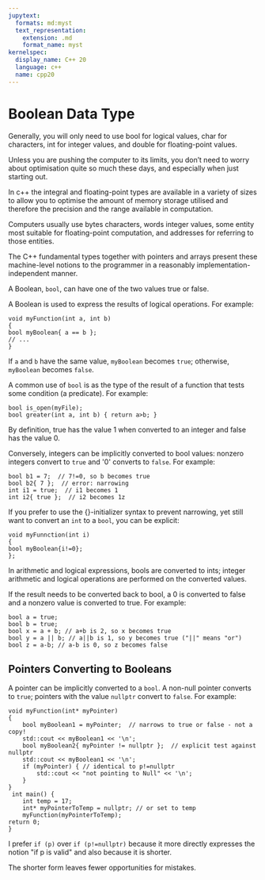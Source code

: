 ```yaml
---
jupytext:
  formats: md:myst
  text_representation:
    extension: .md
    format_name: myst
kernelspec:
  display_name: C++ 20
  language: c++
  name: cpp20
---
```


# Boolean Data Type

Generally, you will only need to use bool for logical values, char for characters, int for integer values, and double for floating-point values.

Unless you are pushing the computer to its limits, you don’t need to worry about optimisation quite so much these days, and especially when just starting out.

In c++ the integral and floating-point types are available in a variety of sizes to allow you to optimise the amount of memory storage utilised and therefore the precision and the range available in computation.

Computers usually use bytes characters, words integer values, some entity most suitable for floating-point computation, and addresses for referring to those entities. 

The C++ fundamental types together with pointers and arrays present these machine-level notions to the programmer in a reasonably implementation-independent manner.

A Boolean, `bool`, can have one of the two values true or false. 

A Boolean is used to express the results of logical operations. For example:

```{code-block} c++
void myFunction(int a, int b)
{
bool myBoolean{ a == b };
// ...
}
```
If `a` and `b` have the same value, `myBoolean` becomes `true`; otherwise, `myBoolean` becomes `false`.

A common use of `bool` is as the type of the result of a function that tests some condition (a predicate). For example:
```{code-block} c++
bool is_open(myFile);
bool greater(int a, int b) { return a>b; }
```
By definition, true has the value 1 when converted to an integer and false has the value 0. 

Conversely, integers can be implicitly converted to bool values: nonzero integers convert to `true` and '0' converts to `false`. For example:
```{code-block} c++
bool b1 = 7;  // 7!=0, so b becomes true
bool b2{ 7 };  // error: narrowing 
int i1 = true;  // i1 becomes 1
int i2{ true };  // i2 becomes 1z
```
If you prefer to use the {}-initializer syntax to prevent narrowing, yet still want to convert an `int` to a `bool`, you can be explicit:
```{code-block} c++
void myFunnction(int i)
{
bool myBoolean{i!=0};
};
```
In arithmetic and logical expressions, bools are converted to ints; integer arithmetic and logical operations are performed on the converted values. 

If the result needs to be converted back to bool, a 0 is converted to false and a nonzero value is converted to true. For example:
```{code-block} c++
bool a = true;
bool b = true;
bool x = a + b; // a+b is 2, so x becomes true
bool y = a || b; // a||b is 1, so y becomes true ("||" means "or")
bool z = a-b; // a-b is 0, so z becomes false
```
## Pointers Converting to Booleans

A pointer can be implicitly converted to a `bool`. A non-null pointer converts to `true`; pointers with the value `nullptr` convert to `false`. For example:
```{code-block} c++
void myFunction(int* myPointer)
{
	bool myBoolean1 = myPointer;  // narrows to true or false - not a copy!
	std::cout << myBoolean1 << '\n';
	bool myBoolean2{ myPointer != nullptr };  // explicit test against nullptr
	std::cout << myBoolean1 << '\n';
	if (myPointer) { // identical to p!=nullptr
		std::cout << "not pointing to Null" << '\n';
	}
}
 int main() {
	int temp = 17;
	int* myPointerToTemp = nullptr; // or set to temp
	myFunction(myPointerToTemp);
return 0;
}
```
I prefer `if (p)` over `if (p!=nullptr)` because it more directly expresses the notion "if p is valid" and also because it is shorter. 

The shorter form leaves fewer opportunities for mistakes.


